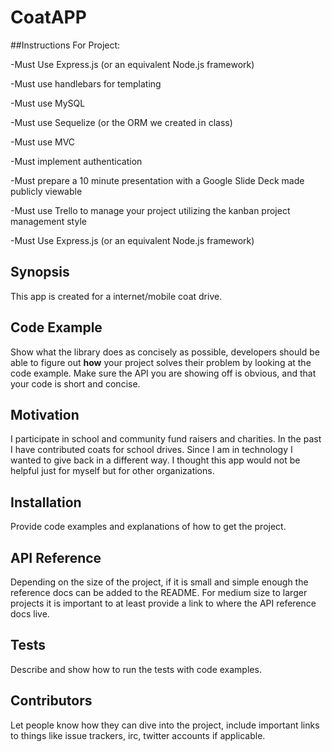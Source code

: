 # CoatAPP

##Instructions For Project:

-Must Use Express.js (or an equivalent Node.js framework)

-Must use handlebars for templating

-Must use MySQL

-Must use Sequelize (or the ORM we created in class)

-Must use MVC

-Must implement authentication

-Must prepare a 10 minute presentation with a Google Slide Deck made publicly viewable

-Must use Trello to manage your project utilizing the kanban project management style

-Must Use Express.js (or an equivalent Node.js framework)

## Synopsis

This app is created for a internet/mobile coat drive.

## Code Example

Show what the library does as concisely as possible, developers should be able to figure out **how** your project solves their problem by looking at the code example. Make sure the API you are showing off is obvious, and that your code is short and concise.

## Motivation

I participate in school and community fund raisers and charities.  In the past I have contributed coats for school drives. Since I am in technology I wanted to give back in a different way.  I thought this app would not be helpful just for myself but for other organizations.

## Installation

Provide code examples and explanations of how to get the project.

## API Reference

Depending on the size of the project, if it is small and simple enough the reference docs can be added to the README. For medium size to larger projects it is important to at least provide a link to where the API reference docs live.

## Tests

Describe and show how to run the tests with code examples.

## Contributors

Let people know how they can dive into the project, include important links to things like issue trackers, irc, twitter accounts if applicable.

